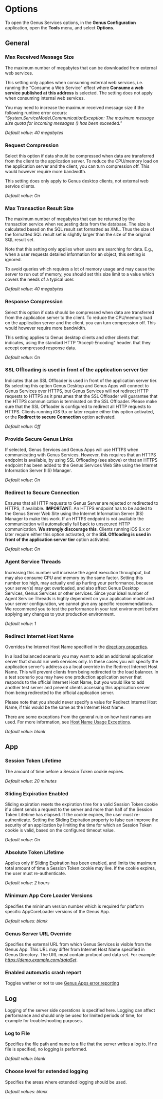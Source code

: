 # Options

To open the Genus Services options, in the **Genus Configuration** application, open the **Tools** menu, and select **Options**.


## General

### Max Received Message Size

The maximum number of megabytes that can be downloaded from external web services.

This setting only applies when consuming external web services, i.e. running the "Consume a Web Service" effect where **Consume a web service published at this address** is selected. The setting does not apply when consuming internal web services.

You may need to increase the maximum received message size if the following runtime error occurs: _"System.ServiceModel.CommunicationException: The maximum message size quota for incoming messages (<current-number-of-bytes>) has been exceeded."_

_Default value: 40 megabytes_

### Request Compression

Select this option if data should be compressed when data are transferred from the client to the application server. To reduce the CPU/memory load on the application server and the client, you can turn compression off. This would however require more bandwidth.

This setting does only apply to Genus desktop clients, not external web service clients.

_Default value: On_

### Max Transaction Result Size

The maximum number of megabytes that can be returned by the transaction service when requesting data from the database. The size is calculated based on the SQL result set formatted as XML. Thus the size of the formatted SQL result set is slightly larger than the size of the original SQL result set.

Note that this setting only applies when users are searching for data. E.g., when a user requests detailed information for an object, this setting is ignored.

To avoid queries which requires a lot of memory usage and may cause the server to run out of memory, you should set this size limit to a value which covers the needs of a typical user.

_Default value: 40 megabytes_

### Response Compression

Select this option if data should be compressed when data are transferred from the application server to the client. To reduce the CPU/memory load on the application server and the client, you can turn compression off. This would however require more bandwidth.

This setting applies to Genus desktop clients and other clients that indicates, using the standard HTTP "Accept-Encoding" header. that they accept compressed response data.

_Default value: On_

### SSL Offloading is used in front of the application server tier

Indicates that an SSL Offloader is used in front of the application server tier. By selecting this option Genus Desktop and Genus Apps will connect to Genus Services over HTTPS, but Genus Services will not redirect HTTP requests to HTTPS as it presumes that the SSL Offloader will guarantee that the HTTPS communication is terminated on the SSL Offloader. Please make sure that the SSL Offloader is configured to redirect all HTTP requests to HTTPS. Clients running iOS 9.x or later require either this option activated, or the **Redirect to secure Connection** option activated.

_Default value: Off_

### Provide Secure Genus Links

If selected, Genus Services and Genus Apps will use HTTPS when communicating with Genus Services. However, this requires that an HTTPS endpoint is available, by using SSL Offloading (see above) or that an HTTPS endpoint has been added to the Genus Services Web Site using the Internet Information Server (IIS) Manager.

_Default value: On_

### Redirect to Secure Connection

Ensures that all HTTP requests to Genus Server are rejected or redirected to HTTPS, if available. **IMPORTANT**: An HTTPS endpoint has to be added to the Genus Server Web Site using the Internet Information Server (IIS) Manager to make this work. If an HTTPS endpoint is not available the communication will automatically fall back to unsecured HTTP communication. **We strongly discourage this**. Clients running iOS 9.x or later require either this option activated, or the **SSL Offloading is used in front of the application server tier** option activated.  

_Default value: On_

### Agent Service Threads

Increasing this number will increase the agent execution throughput, but may also consume CPU and memory by the same factor. Setting this number too high, may actually end up hurting your performance, because your server(s) may get overloaded, and also affect Genus Desktop Services, Genus Services or other services. Since your ideal number of Agent Service Threads is highly dependent on your application model and your server configuration, we cannot give any specific recommendations. We recommend you to test the performance in your test environment before applying any changes to your production environment.

_Default value: 1_

### Redirect Internet Host Name

Overrides the Internet Host Name specified in the [directiory properties](directory-properties.md).

In a load balanced scenario you may want to add an additional application server that should run web services only. In these cases you will specify the application server's address as a local override in the Redirect Internet Host Name. This will prevent clients from being redirected to the load balancer. In a test scenario you may have one production application server that responds to the official Internet Host Name, but you would like to add another test server and prevent clients accessing this application server from being redirected to the official application server.  

Please note that you should never specify a value for Redirect Internet Host Name, if this would be the same as the Internet Host Name.

There are some exceptions from the general rule on how host names are used. For more information, see [Host Name Usage Exceptions](../../../../users/navigate-view-modify-and-control/working-in-tables/host-name-usage-exceptions.md "Host Name Usage Exceptions").

_Default value: blank_



## App

### Session Token Lifetime

The amount of time before a Session Token cookie expires.

_Default value: 20 minutes_

### Sliding Expiration Enabled

Sliding expiration resets the expiration time for a valid Session Token cookie if a client sends a request to the server and more than half of the Session Token Lifetime has elapsed. If the cookie expires, the user must re-authenticate. Setting the Sliding Expiration property to false can improve the security of an application by limiting the time for which an Session Token cookie is valid, based on the configured timeout value.

_Default value: On_

### Absolute Token Lifetime

Applies only if Sliding Expiration has been enabled, and limits the maximum total amount of time a Session Token cookie may live. If the cookie expires, the user must re-authenticate.

_Default value: 2 hours_

### Minimum App Core Loader Versions

Specifies the minimum version number which is required for platform specific AppCoreLoader versions of the Genus App.  

_Default values: blank_

### Genus Server URL Override

Specifies the external URL from which Genus Services is visible from the Genus App. This URL may differ from Internet Host Name specified in Genus Directory. The URL must contain protocol and data set. For example: _https://demo.example.com/dataSet_.

### Enabled automatic crash report

Toggles wether or not to use [Genus Apps error reporting](../../../how-to/report-an-error.md#genus-apps-error-reporting)


## Log

Logging of the server side operations is specified here. Logging can affect performance and should only be used for limited periods of time, for example for troubleshooting purposes.

### Log to File

Specifies the file path and name to a file that the server writes a log to. If no file is specified, no logging is performed.

_Default value: blank_

### Choose level for extended logging

Specifies the areas where extended logging should be used.

_Default values: blank_


